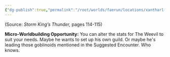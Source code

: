 ```yaml
---
{"dg-publish":true,"permalink":"/root/worlds/faerun/locations/xantharl-s-keep/"}
---
```


(Source: *Storm King’s Thunder,* pages 114-115)

**Micro-Worldbuilding Opportunity:** You can alter the stats for The Weevil to suit your needs. Maybe he wants to set up his own guild. Or maybe he's leading those goblinoids mentioned in the Suggested Encounter. Who knows.
